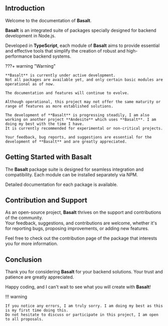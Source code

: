 ## **Introduction**

Welcome to the documentation of **Basalt**.

**Basalt** is an integrated suite of packages specially designed for backend development in Node.js. 

Developed in **TypeScript**, each module of **Basalt** aims to provide essential and effective tools that simplify the creation of robust and high-performance backend systems.

???+ warning "Warning"

    **Basalt** is currently under active development.  
    Not all packages are available yet, and only certain basic modules are operational as of now.

    The documentation and features will continue to evolve.

    Although operational, this project may not offer the same maturity or range of features as more established solutions.

    The development of **Basalt** is progressing steadily, I am also working on another project **Andesite** which uses **Basalt**. I am doing my best with the time I have.
    It is currently recommended for experimental or non-critical projects.

    Your feedback, bug reports, and suggestions are essential for the development of **Basalt** and are greatly appreciated.

## **Getting Started with Basalt**

The **Basalt** package suite is designed for seamless integration and compatibility.
Each module can be installed separately via NPM.

Detailed documentation for each package is available.

## **Contribution and Support**

As an open-source project, **Basalt** thrives on the support and contributions of the community.  
Your feedback, suggestions, and contributions are welcome, whether it's for reporting bugs, proposing improvements, or adding new features.

Feel free to check out the contribution page of the package that interests you for more information.

## **Conclusion**

Thank you for considering **Basalt** for your backend solutions. Your trust and patience are greatly appreciated.

Happy coding, and I can't wait to see what you will create with **Basalt**!

!!! warning

    If you notice any errors, I am truly sorry. I am doing my best as this is my first time doing this.  
    Do not hesitate to discuss or participate in this project, I am open to all proposals.
